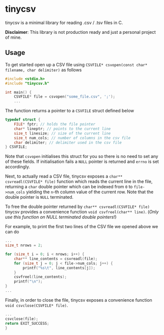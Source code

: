 # tinycsv

tinycsv is a minimal library for reading .csv / .tsv files in C.

**Disclaimer**: This library is not production ready and just a personal project of mine. 

## Usage

To get started open up a CSV file using `CSVFILE* csvopen(const char* filename, char delimiter)` as follows

```C
#include <stdio.h>
#include "tinycsv.h"

int main() {
    CSVFILE* file = csvopen("some_file.csv", ';');
    ...
```

The function returns a pointer to a `CSVFILE` struct defined below

```C
typedef struct {
    FILE* fptr; // holds the file pointer
    char* lineptr; // points to the current line
    size_t linesize; // size of the current line
    size_t num_cols; // number of columns in the csv file
    char delimiter; // delimiter used in the csv file
} CSVFILE;
```

Note that `csvopen` initialises this struct for you so there is no need to set any of these fields. If initialisation fails a `NULL` pointer is returned and `errno` is set accordingly.

Next, to actually read a CSV file, tinycsv exposes a `char** csvreadl(CSVFILE* file)` function which reads the current line in the file, returning a `char` double pointer which can be indexed from `0` to `file->num_cols` yielding the `n`-th column value of the current row. Note that the double pointer is `NULL` terminated.

To free the double pointer returned by `char** csvreadl(CSVFILE* file)` tinycsv provides a convenience function `void csvfreel(char** line)`. (*Only use this function on NULL terminated double pointers*!)

For example, to print the first two lines of the CSV file we opened above we can do

```C
...
size_t nrows = 2;

for (size_t i = 0; i < nrows; i++) {
    char** line_contents = csvreadl(file);
    for (size_t j = 0; j < file->num_cols; j++) {
        printf("%s\t", line_contents[j]);
    }
    csvfreel(line_contents);
    printf("\n");
}
...
```

Finally, in order to close the file, tinycsv exposes a convenience function `void csvclose(CSVFILE* file)`.

```C
...
csvclose(file);
return EXIT_SUCCESS;
}
```